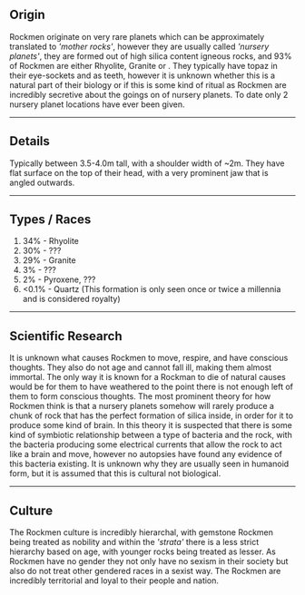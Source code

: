 ## Origin
Rockmen originate on very rare planets which can be approximately translated to *'mother rocks'*, however they are usually called *'nursery planets'*, they are formed out of high silica content igneous rocks, and 93% of Rockmen are either Rhyolite, Granite or . They typically have topaz in their eye-sockets and as teeth, however it is unknown whether this is a natural part of their biology or if this is some kind of ritual as Rockmen are incredibly secretive about the goings on of nursery planets. To date only 2 nursery planet locations have ever been given.

--------
## Details
Typically between 3.5-4.0m tall, with a shoulder width of ~2m.
They have flat surface on the top of their head, with a very prominent jaw that is angled outwards.

----------
## Types / Races
1. 34% - Rhyolite
2. 30% - ???
3. 29% - Granite
4. 3% -  ???
5. 2% - Pyroxene, ???
6. <0.1% - Quartz (This formation is only seen once or twice a millennia and is considered royalty)

----------
## Scientific Research
It is unknown what causes Rockmen to move, respire, and have conscious thoughts. They also do not age and cannot fall ill, making them almost immortal.
The only way it is known for a Rockman to die of natural causes would be for them to have weathered to the point there is not enough left of them to form conscious thoughts.
The most prominent theory for how Rockmen think is that a nursery planets somehow will rarely produce a chunk of rock that has the perfect formation of silica inside, in order for it to produce some kind of brain. In this theory it is suspected that there is some kind of symbiotic relationship between a type of bacteria and the rock, with the bacteria producing some electrical currents that allow the rock to act like a brain and move, however no autopsies have found any evidence of this bacteria existing.
It is unknown why they are usually seen in humanoid form, but it is assumed that this is cultural not biological.

----------
## Culture
The Rockmen culture is incredibly hierarchal, with gemstone Rockmen being treated as nobility and within the *'strata'* there is a less strict hierarchy based on age, with younger rocks being treated as lesser.
As Rockmen have no gender they not only have no sexism in their society but also do not treat other gendered races in a sexist way.
The Rockmen are incredibly territorial and loyal to their people and nation.